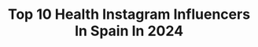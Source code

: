 ---
title: Top 10 Health Instagram Influencers In Spain In 2024
description: >-
  Find top health Instagram influencers in Spain in 2024. Most popular hashtags: #spain #healthylifestyle #airfryer.
platform: Instagram
hits: 626
text_top: Discover the top-rated Instagram accounts on inBeat.
text_bottom: Our search engine aggregates 626 Instagram influencers like this in Spain for you to pitch.
profiles:
  - username: "hablandoderaciones"
    fullname: >-
      Hablando De Raciones
    bio: >-
      2 Enfermeros - 1 pasión: Healthylifestyle 🥑 + 🚴‍♀️+🧠 ¡CREA UNA BUENA RELACIÓN CON LA COMIDA!
    location: "Spain"
    followers: 146482
    engagement: 1111
    commentsToLikes: 0.129608
    id: clo1taku1ea1f0j08e0k2ex32
    verified: false
    hashtags: "#recetasfaciles, #comidasaludable, #recetasnavide, #hablandoderaciones"
  - username: "portimismo"
    fullname: >-
      Portimismo♥️♥️
    bio: >-
      ♥️Cocina con amor #fit 🍴Reto Recetas #comidaestrellada by Jen y #healthyyyum 🧐Cuídate #beautypostjen 🌎Lugars increíbls #jenporelmundo 💌⬇️
    location: "Spain"
    followers: 15567
    engagement: 471
    commentsToLikes: 0.048306
    id: ckapcpw254q4w0i78s6ozn6k6
    verified: false
    hashtags: "#foodart, #cuidadofacial, #f52grams, #familia"
  - username: "vanessa.kyosina"
    fullname: >-
      VANESSA KYOSINA | Lifestyle✨Beauty✨Fashion
    bio: >-
      🗣️🇧🇬🇬🇧🇷🇺 📍Barcelona 🍑 @fitbabestore 👩🏻‍💻SMM ✨I share my secrets in highlights⤵️ 🥑Health💎Acne advice✨Personal development
    location: "Spain"
    followers: 67765
    engagement: 526
    commentsToLikes: 0.023532
    id: ck8syma8dl9310j78bfo4hsmp
    verified: false
    hashtags: "#leoenergy, #giveaway, #ifiwas, #xiaomibulgaria"
  - username: "petraarvelatrainer"
    fullname: >-
      Petra Arvela | Personal Trainer
    bio: >-
      💥Motivation, Health, Training 🏃🏼‍♀️Spartan Pro / Hybrid athlete living Vanlife 👩🏼‍🎓Sport scientist ✨Certified Personal Trainer in Mallorca and online
    location: "Spain"
    followers: 41822
    engagement: 398
    commentsToLikes: 0.028395
    id: ck5ca0n0pchbf0i118h4bknza
    verified: false
    hashtags: "#spain, #movementislife, #fitnessmotivation, #fitfam"
  - username: "annacometpascua"
    fullname: >-
      Anna Comet Pascua // entrenadora, periodista i atleta
    bio: >-
      Professional trailrunner athlete 🏃🏽‍♀️🏔️ Journalist 📝& trainer Family lover 👨‍👩‍👦 Health habits follower 🍏🥬🥔🥑🤸🏽‍♀️😴 👟 @scarpa_world ⏰ @corosesp
    location: "Spain"
    followers: 13481
    engagement: 492
    commentsToLikes: 0.044370
    id: ck13c9269z6td0i19q48lh8hj
    verified: false
    hashtags: "#speedup, #noplacetoofar, #theelementsteam, #occ"
  - username: "toks_amy"
    fullname: >-
      Amy Ramirez
    bio: >-
      London based Mum 50% 🇬🇧 50% 🇪🇸 Email: amy.toks@weareera.com Fashion | Travel Healthy Lifestyle YouTube: Toks
    location: "Spain"
    followers: 50693
    engagement: 334
    commentsToLikes: 0.022762
    id: ck5hfnhnzyc1p0i11cwgfap07
    verified: false
    hashtags: "#ootd, #family, #baby, #ukinfluencer"
  - username: "_lydslife"
    fullname: >-
      Lydia Finnegan
    bio: >-
      Good Skin • Good Health • Happy Relationships • 👇Read My Eczema Blog 🙋‍♀️💕
    location: "Spain"
    followers: 24795
    engagement: 299
    commentsToLikes: 0.025559
    id: ckap5w3jmdexv0i78et4uc2du
    verified: false
    hashtags: "#atopicdermatitis, #anxiety, #dryskin, #fungalacne"
  - username: "isabel.lainer"
    fullname: >-
      Isabel Lainer
    bio: >-
      based in Austria (sbg,vie) pilates teacher, health coach & model for bookings DM ✨
    location: "Spain"
    followers: 3997
    engagement: 290
    commentsToLikes: 0.005323
    id: cl0rwncl3qjk90i23670763r4
    verified: false
    hashtags: "#portraitpage, #shoot, #dreamersmagazin, #summermood"
  - username: "jeiranmoosavi"
    fullname: >-
      Jeiran Moosavi
    bio: >-
      📸 Beauty & Fashion 👗 +🩺 Health Model & influencer 🌸 Surgery & operating nurse 👩‍⚕️ #SportyGirl 🏋️‍♀️ | 📺 YT | 🇩🇰
    location: "Spain"
    followers: 41365
    engagement: 246
    commentsToLikes: 0.036150
    id: ck6u4mivh4kjd0j711n1xou9z
    verified: false
    hashtags: "#persianstyle, #spain, #hunkem, #iranian"
  - username: "stefan_pollmann"
    fullname: >-
      Stefan Pollmann
    bio: >-
      Model | Health | Dad of two 👧🏻 | Podcast 🎙️ 📍currently in Sydney 🇩🇪🇦🇺 @kultmodels @wilhelminamodels 🇺🇸 Train with me 🏋️‍♂️ @stefanpollmannfitness
    location: "Spain"
    followers: 196286
    engagement: 210
    commentsToLikes: 0.041591
    id: ck8szt30splz70j786b49u93r
    verified: false
    hashtags: "#bookclub, #garraf, #wannabe, #poser"
---